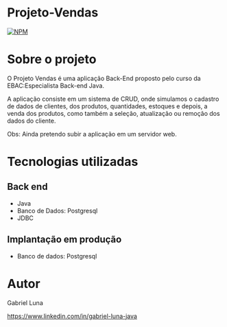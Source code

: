 # Projeto-Vendas

[![NPM](https://img.shields.io/npm/l/react)](https://github.com/glluna/Projeto-Vendas/blob/main/LICENSE) 

# Sobre o projeto

O Projeto Vendas é uma aplicação Back-End proposto pelo curso da EBAC:Especialista Back-end Java.  

A aplicação consiste em um sistema de CRUD, onde simulamos o cadastro de dados de clientes, dos produtos, quantidades, estoques e depois, a venda dos produtos, como também a seleção, atualização ou remoção dos dados do cliente.

Obs: Ainda pretendo subir a aplicação em um servidor web.

# Tecnologias utilizadas
## Back end
- Java
- Banco de Dados: Postgresql
- JDBC

## Implantação em produção
- Banco de dados: Postgresql

# Autor

Gabriel Luna

https://www.linkedin.com/in/gabriel-luna-java

